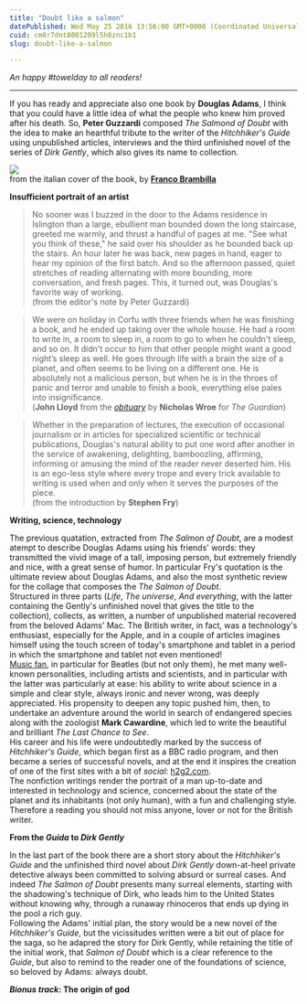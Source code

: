 ```yaml
---
title: "Doubt like a salmon"
datePublished: Wed May 25 2016 13:56:00 GMT+0000 (Coordinated Universal Time)
cuid: cm8r7dnt8001209l5h8znc1b1
slug: doubt-like-a-salmon

---
```



_An happy #towelday to all readers!_

* * *

If you has ready and appreciate also one book by **Douglas Adams**, I think that you could have a little idea of what the people who knew him proved after his death. So, **Peter Guzzardi** composed _The Salmond of Doubt_ with the idea to make an hearthful tribute to the writer of the _Hitchhiker's Guide_ using unpublished articles, interviews and the third unfinished novel of the series of _Dirk Gently_, which also gives its name to collection.

![](https://cdn.hashnode.com/res/hashnode/image/upload/v1743070848666/9fc4bbc6-5588-4ce3-b87a-777de18b01db.jpeg)  
from the italian cover of the book, by [**Franco Brambilla**](http://francobrambilla.com/)

**Insufficient portrait of an artist**

> No sooner was I buzzed in the door to the Adams residence in Islington than a large, ebullient man bounded down the long staircase, greeted me warmly, and thrust a handful of pages at me. "See what you think of these," he said over his shoulder as he bounded back up the stairs. An hour later he was back, new pages in hand, eager to hear my opinion of the first batch. And so the afternoon passed, quiet stretches of reading alternating with more bounding, more conversation, and fresh pages. This, it turned out, was Douglas's favorite way of working.  
> (from the editor's note by Peter Guzzardi)

> We were on holiday in Corfu with three friends when he was finishing a book, and he ended up taking over the whole house. He had a room to write in, a room to sleep in, a room to go to when he couldn't sleep, and so on. It didn't occur to him that other people might want a good night’s sleep as well. He goes through life with a brain the size of a planet, and often seems to be living on a different one. He is absolutely not a malicious person, but when he is in the throes of panic and terror and unable to finish a book, everything else pales into insignificance.  
> (**John Lloyd** from the [_obituary_](http://www.theguardian.com/news/2001/may/15/guardianobituaries.books) by **Nicholas Wroe** for _The Guardian_)

> Whether in the preparation of lectures, the execution of occasional journalism or in articles for specialized scientific or technical publications, Douglas's natural ability to put one word after another in the service of awakening, delighting, bamboozling, affirming, informing or amusing the mind of the reader never deserted him. His is an ego-less style where every trope and every trick available to writing is used when and only when it serves the purposes of the piece.  
> (from the introduction by **Stephen Fry**)

**Writing, science, technology**

The previous quatation, extracted from _The Salmon of Doubt_, are a modest atempt to describe Douglas Adams using his friends' words: they transmitted the vivid image of a tall, imposing person, but extremely friendly and nice, with a great sense of humor. In particular Fry's quotation is the ultimate review about Douglas Adams, and also the most synthetic review for the collage that composes the _The Salmon of Doubt_.  
Structured in three parts (_Life_, _The universe_, _And everything_, with the latter containing the Gently's unfinished novel that gives the title to the collection), collects, as written, a number of unpublished material recovered from the beloved Adams' Mac. The British writer, in fact, was a technology's enthusiast, especially for the Apple, and in a couple of articles imagines himself using the touch screen of today's smartphone and tablet in a period in which the smartphone and tablet not even mentioned!  
[Music fan](http://docmadhattan.fieldofscience.com/2013/05/music-and-fractal-landscapes.html), in particular for Beatles (but not only them), he met many well-known personalities, including artists and scientists, and in particular with the latter was particularly at ease: his ability to write about science in a simple and clear style, always ironic and never wrong, was deeply appreciated. His propensity to deepen any topic pushed him, then, to undertake an adventure around the world in search of endangered species along with the zoologist **Mark Cawardine**, which led to write the beautiful and brilliant _The Last Chance to See_.  
His career and his life were undoubtedly marked by the success of _Hitchhiker's Guide_, which began first as a BBC radio program, and then became a series of successful novels, and at the end it inspires the creation of one of the first sites with a bit of _social_: [h2g2.com](http://h2g2.com/).  
The nonfiction writings render the portrait of a man up-to-date and interested in technology and science, concerned about the state of the planet and its inhabitants (not only human), with a fun and challenging style. Therefore a reading you should not miss anyone, lover or not for the British writer.

**From the _Guida_ to _Dirk Gently_**

In the last part of the book there are a short story about the _Hitchhiker's Guide_ and the unfinished third novel about _Dirk Gently_ down-at-heel private detective always been committed to solving absurd or surreal cases. And indeed _The Salmon of Doubt_ presents many surreal elements, starting with the shadowing's technique of Dirk, who leads him to the United States without knowing why, through a runaway rhinoceros that ends up dying in the pool a rich guy.  
Following the Adams' initial plan, the story would be a new novel of the _Hitchhiker's Guide_, but the vicissitudes written were a bit out of place for the saga, so he adapred the story for Dirk Gently, while retaining the title of the initial work, that _Salmon of Doubt_ which is a clear reference to the _Guide_, but also to remind to the reader one of the foundations of science, so beloved by Adams: always doubt.

**_Bionus track_: The origin of god**